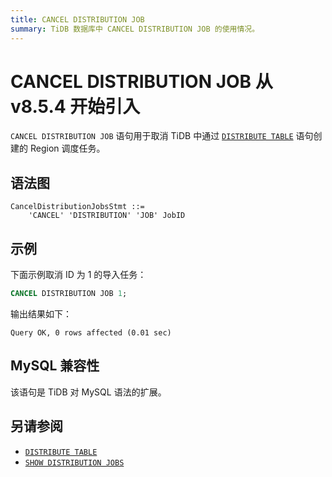 ```yaml
---
title: CANCEL DISTRIBUTION JOB
summary: TiDB 数据库中 CANCEL DISTRIBUTION JOB 的使用情况。
---
```


# CANCEL DISTRIBUTION JOB <span class="version-mark">从 v8.5.4 开始引入</span>

`CANCEL DISTRIBUTION JOB` 语句用于取消 TiDB 中通过 [`DISTRIBUTE TABLE`](/sql-statements/sql-statement-distribute-table.md) 语句创建的 Region 调度任务。

## 语法图

```ebnf+diagram
CancelDistributionJobsStmt ::=
    'CANCEL' 'DISTRIBUTION' 'JOB' JobID
```

## 示例

下面示例取消 ID 为 1 的导入任务：

```sql
CANCEL DISTRIBUTION JOB 1;
```

输出结果如下：

```
Query OK, 0 rows affected (0.01 sec)
```

## MySQL 兼容性

该语句是 TiDB 对 MySQL 语法的扩展。

## 另请参阅

* [`DISTRIBUTE TABLE`](/sql-statements/sql-statement-distribute-table.md)
* [`SHOW DISTRIBUTION JOBS`](/sql-statements/sql-statement-show-distribution-jobs.md)
